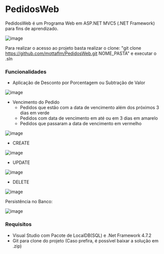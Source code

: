 # PedidosWeb


PedidosWeb é um Programa Web em ASP.NET MVC5 (.NET Framework) para fins de aprendizado.

![image](https://user-images.githubusercontent.com/21315200/175049089-725dc506-a74c-4ecb-abd9-24edd0192428.png)

Para realizar o acesso ao projeto basta realizar o clone: "git clone https://github.com/mottaflm/PedidosWeb.git NOME_PASTA" e executar o .sln

<h3>Funcionalidades</h3>

- Aplicação de Desconto por Porcentagem ou Subtração de Valor

![image](https://user-images.githubusercontent.com/21315200/175083750-5472ab34-80a9-43cb-89ff-27c984e29096.png)

- Vencimento do Pedido
  - Pedidos que estão com a data de vencimento além dos próximos 3 dias em verde
  - Pedidos com data de vencimento em até ou em 3 dias em amarelo
  - Pedidos que passaram a data de vencimento em vermelho

![image](https://user-images.githubusercontent.com/21315200/175136912-84b5f865-cf6b-4486-8d6f-a8e7b0cf24e7.png)

- CREATE

![image](https://user-images.githubusercontent.com/21315200/175083125-2fe74c94-26e5-4843-b42f-3641408ea89a.png)

- UPDATE

![image](https://user-images.githubusercontent.com/21315200/175084893-1c8975e8-59fc-4104-824e-64ca4bb1c69f.png)

- DELETE

![image](https://user-images.githubusercontent.com/21315200/175085058-fa6af3b0-2300-440b-94d2-7f52967a5418.png)

Persistência no Banco:

![image](https://user-images.githubusercontent.com/21315200/175086309-18d754f6-6e3e-4b57-84fc-a307cf80575c.png)


<h3>Requisitos</h3>

 - Visual Studio com Pacote de LocalDB(SQL) e .Net Framework 4.7.2
 - Git para clone do projeto (Caso prefira, é possível baixar a solução em .zip)

